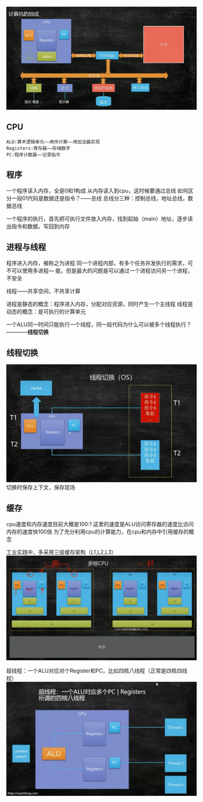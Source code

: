 ![Alt text](image.png)

## CPU
    ALU:算术逻辑单元——用作计算——用加法器实现
    Registers:寄存器——存储数字
    PC:程序计数器——记录指令

## 程序
一个程序读入内存，全是0和1构成
从内存读入到cpu，这时候要通过总线
如何区分一段01代码是数据还是指令？——总线
总线分三种：控制总线，地址总线，数据总线

一个程序的执行，首先把可执行文件放入内存，找到起始（main）地址，逐步读出指令和数据，写回到内存

## 进程与线程
程序进入内存，被称之为进程
同一个进程内部，有多个任务并发执行的需求，可不可以使用多进程—
    能，但是最大的问题是可以通过一个进程访问另一个进程，不安全

线程——共享空间，不共享计算

进程是静态的概念：程序进入内存，分配对应资源，同时产生一个主线程
线程是动态的概念：是可执行的计算单元

一个ALU同一时间只能执行一个线程，同一段代码为什么可以被多个线程执行？————**线程切换**

## 线程切换
![Alt text](image-1.png)
切换时保存上下文，保存现场

## 缓存
cpu速度和内存速度目前大概是100:1
这里的速度是ALU访问寄存器的速度比访问内存的速度快100倍
为了充分利用cpu的计算能力，在cpu和内存中引用缓存的概念

工业实践中，多采用三级缓存架构（L1,L2,L3）
![Alt text](image-2.png)

超线程：一个ALU对应对个Register和PC，比如四核八线程（正常是四核四线程）
![Alt text](image-3.png)

